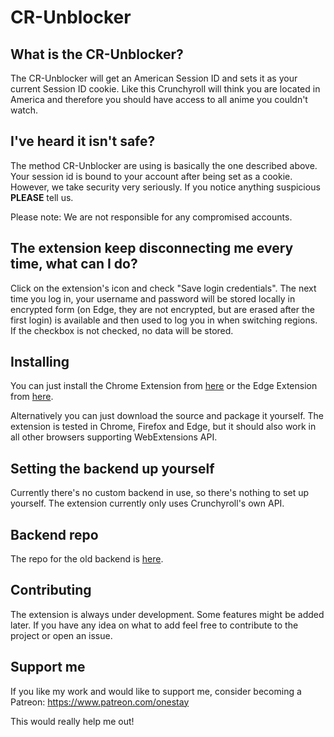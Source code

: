 # CR-Unblocker

## What is the CR-Unblocker?
The CR-Unblocker will get an American Session ID and sets it as your current Session ID cookie. Like this Crunchyroll will think you are located in America and therefore you should have access to all anime you couldn't watch.

## I've heard it isn't safe?
The method CR-Unblocker are using is basically the one described above. Your session id is bound to your account after being set as a cookie. However, we take security very seriously. If you notice anything suspicious __PLEASE__ tell us.

Please note: We are not responsible for any compromised accounts.

## The extension keep disconnecting me every time, what can I do?
Click on the extension's icon and check "Save login credentials". The next time you log in, your username and password will be stored locally in encrypted form (on Edge, they are not encrypted, but are erased after the first login) is available and then used to log you in when switching regions. If the checkbox is not checked, no data will be stored.

## Installing
You can just install the Chrome Extension from [here](https://chrome.google.com/webstore/detail/cr-unblocker/agapeeilkibacbfeijlidlgppmjaaijn) or the Edge Extension from [here](https://www.microsoft.com/store/apps/9PF520KDMZRZ).

Alternatively you can just download the source and package it yourself. The extension is tested in Chrome, Firefox and Edge, but it should also work in all other browsers supporting WebExtensions API.

## Setting the backend up yourself
Currently there's no custom backend in use, so there's nothing to set up yourself. The extension currently only uses Crunchyroll's own API.

## Backend repo
The repo for the old backend is [here](https://github.com/onestay/cr-unblocker-server).

## Contributing
The extension is always under development. Some features might be added later. If you have any idea on what to add feel free to contribute to the project or open an issue.

## Support me
If you like my work and would like to support me, consider becoming a Patreon: https://www.patreon.com/onestay

This would really help me out!
